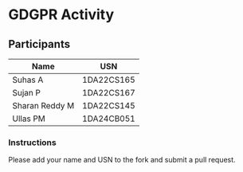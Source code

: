# GDGPR Activity

## Participants

| Name   | USN        |
|--------|------------|
| Suhas A| 1DA22CS165 |
| Sujan P| 1DA22CS167 |
| Sharan Reddy M| 1DA22CS145|
Ullas PM         | 1DA24CB051
### Instructions
Please add your name and USN to the fork and submit a pull request.

